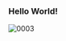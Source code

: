 ### Hello World!

![0003](https://user-images.githubusercontent.com/104429905/165486120-c40f1f15-3bdd-440e-9e62-7d462ea8ebe9.gif)
